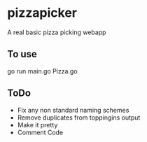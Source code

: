 # pizzapicker

A real basic pizza picking webapp

## To use

go run main.go Pizza.go

## ToDo

* Fix any non standard naming schemes
* Remove duplicates from toppingins output
* Make it pretty
* Comment Code
